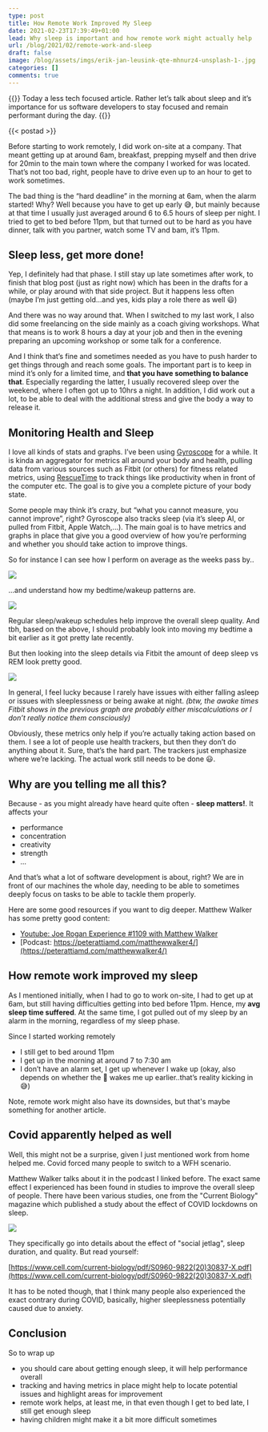 ```yaml
---
type: post
title: How Remote Work Improved My Sleep
date: 2021-02-23T17:39:49+01:00
lead: Why sleep is important and how remote work might actually help
url: /blog/2021/02/remote-work-and-sleep
draft: false
image: /blog/assets/imgs/erik-jan-leusink-qte-mhnurz4-unsplash-1-.jpg
categories: []
comments: true
---
```

{{<intro>}}
Today a less tech focused article. Rather let’s talk about sleep and it’s importance for us software developers to stay focused and remain performant during the day.
{{</intro>}}

<!--more-->

{{< postad >}}

Before starting to work remotely, I did work on-site at a company. That meant getting up at around 6am, breakfast, prepping myself and then drive for 20min to the main town where the company I worked for was located. That’s not too bad, right, people have to drive even up to an hour to get to work sometimes. 

The bad thing is the “hard deadline” in the morning at 6am, when the alarm started! Why? Well because you have to get up early :sweat_smile:, but mainly because at that time I usually just averaged around 6 to 6.5 hours of sleep per night. I tried to get to bed before 11pm, but that turned out to be hard as you have dinner, talk with you partner, watch some TV and bam, it’s 11pm.

## Sleep less, get more done!

Yep, I definitely had that phase. I still stay up late sometimes after work, to finish that blog post (just as right now) which has been in the drafts for a while, or play around with that side project. But it happens less often (maybe I’m just getting old...and yes, kids play a role there as well :smiley:)

And there was no way around that. When I switched to my last work, I also did some freelancing on the side mainly as a coach giving workshops. What that means is to work 8 hours a day at your job and then in the evening preparing an upcoming workshop or some talk for a conference. 

And I think that’s fine and sometimes needed as you have to push harder to get things through and reach some goals. The important part is to keep in mind it’s only for a limited time, and **that you have something to balance that**. Especially regarding the latter, I usually recovered sleep over the weekend, where I often got up to 10hrs a night. In addition, I did work out a lot, to be able to deal with the additional stress and give the body a way to release it.

## Monitoring Health and Sleep

I love all kinds of stats and graphs. I’ve been using [Gyroscope](https://gyrosco.pe/) for a while. It is kinda an aggregator for metrics all around your body and health, pulling data from various sources such as Fitbit (or others) for fitness related metrics, using [RescueTime](https://www.rescuetime.com/) to track things like productivity when in front of the computer etc. The goal is to give you a complete picture of your body state.

Some people may think it’s crazy, but “what you cannot measure, you cannot improve”, right? Gyroscope also tracks sleep (via it’s sleep AI, or pulled from Fitbit, Apple Watch,...). The main goal is to have metrics and graphs in place that give you a good overview of how you’re performing and whether you should take action to improve things.

So for instance I can see how I perform on average as the weeks pass by..

![](/blog/assets/imgs/67718bff-ec62-4110-b76e-a7165f6a4e47.jpeg)

...and understand how my bedtime/wakeup patterns are.

![](/blog/assets/imgs/857f6573-4536-47b6-9097-71d910d7ba8e.jpeg)

Regular sleep/wakeup schedules help improve the overall sleep quality. And tbh, based on the above, I should probably look into moving my bedtime a bit earlier as it got pretty late recently.

But then looking into the sleep details via Fitbit the amount of deep sleep vs REM look pretty good.

![](/blog/assets/imgs/sleep-cycle.png)

In general, I feel lucky because I rarely have issues with either falling asleep or issues with sleeplessness or being awake at night. _(btw, the awake times Fitbit shows in the previous graph are probably either miscalculations or I don’t really notice them consciously)_

Obviously, these metrics only help if you’re actually taking action based on them. I see a lot of people use health trackers, but then they don’t do anything about it. Sure, that’s the hard part. The trackers just emphasize where we’re lacking. The actual work still needs to be done :smiley:.

## Why are you telling me all this?

Because - as you might already have heard quite often - **sleep matters!**. It affects your

* performance
* concentration
* creativity
* strength
* ...

And that’s what a lot of software development is about, right? We are in front of our machines the whole day, needing to be able to sometimes deeply focus on tasks to be able to tackle them properly.

Here are some good resources if you want to dig deeper. Matthew Walker has some pretty good content:

* [Youtube: Joe Rogan Experience #1109 with Matthew Walker](https://youtu.be/pwaWilO_Pig)
* [Podcast: https://peterattiamd.com/matthewwalker4/](https://peterattiamd.com/matthewwalker4/)

## How remote work improved my sleep

As I mentioned initially, when I had to go to work on-site, I had to get up at 6am, but still having difficulties getting into bed before 11pm. Hence, my **avg sleep time suffered**. At the same time, I got pulled out of my sleep by an alarm in the morning, regardless of my sleep phase.

Since I started working remotely

* I still get to bed around 11pm
* I get up in the morning at around 7 to 7:30 am
* I don’t have an alarm set, I get up whenever I wake up (okay, also depends on whether the :baby: wakes me up earlier..that’s reality kicking in :sweat_smile:)

Note, remote work might also have its downsides, but that's maybe something for another article.

## Covid apparently helped as well

Well, this might not be a surprise, given I just mentioned work from home helped me. Covid forced many people to switch to a WFH scenario.

Matthew Walker talks about it in the podcast I linked before. The exact same effect I experienced has been found in studies to improve the overall sleep of people. There have been various studies, one from the "Current Biology" magazine which published a study about the effect of COVID lockdowns on sleep.

![](/blog/assets/imgs/sleep-current-biology-study.png)

They specifically go into details about the effect of "social jetlag", sleep duration, and quality. But read yourself:

[https://www.cell.com/current-biology/pdf/S0960-9822(20)30837-X.pdf](https://www.cell.com/current-biology/pdf/S0960-9822(20)30837-X.pdf)

It has to be noted though, that I think many people also experienced the exact contrary during COVID, basically, higher sleeplessness potentially caused due to anxiety.

## Conclusion

So to wrap up

* you should care about getting enough sleep, it will help performance overall
* tracking and having metrics in place might help to locate potential issues and highlight areas for improvement
* remote work helps, at least me, in that even though I get to bed late, I still get enough sleep
* having children might make it a bit more difficult sometimes